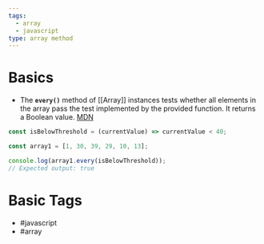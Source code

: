 ```yaml
---
tags:
  - array
  - javascript
type: array method
---
```


# Basics
- The **`every()`** method of [[Array]] instances tests whether all elements in the array pass the test implemented by the provided function. It returns a Boolean value. [MDN](https://developer.mozilla.org/en-US/docs/Web/JavaScript/Reference/Global_Objects/Array/every)
```javascript
const isBelowThreshold = (currentValue) => currentValue < 40;

const array1 = [1, 30, 39, 29, 10, 13];

console.log(array1.every(isBelowThreshold));
// Expected output: true
```
# Basic Tags
- #javascript 
- #array